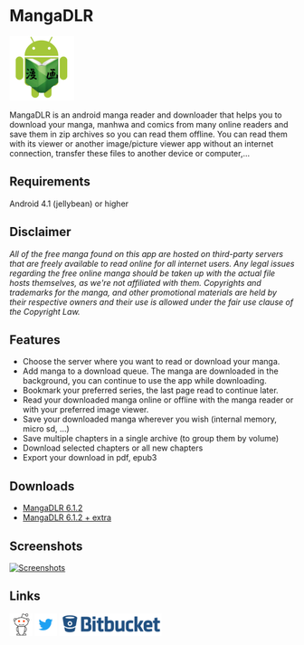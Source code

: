 # MangaDLR

![MangaDLR](images/mangadlr114.png?style=logoapp "MangaDLR")

MangaDLR is an android manga reader and downloader that helps you to download your manga, manhwa and comics from many online readers and save them in zip archives so you can read them offline. You can read them with its viewer or another image/picture viewer app without an internet connection, transfer these files to another device or computer,...

## Requirements
Android 4.1 (jellybean) or higher

## Disclaimer
*All of the free manga found on this app are hosted on third-party servers that are freely available to read online for all internet users. Any legal issues regarding the free online manga should be taken up with the actual file hosts themselves, as we're not affiliated with them. Copyrights and trademarks for the manga, and other promotional materials are held by their respective owners and their use is allowed under the fair use clause of the Copyright Law.*

## Features
* Choose the server where you want to read or download your manga.
* Add manga to a download queue. The manga are downloaded in the background, you can continue to use the app while downloading.
* Bookmark your preferred series, the last page read to continue later.
* Read your downloaded manga online or offline with the manga reader or with your preferred image viewer.
* Save your downloaded manga wherever you wish (internal memory, micro sd, ...)
* Save multiple chapters in a single archive (to group them by volume)
* Download selected chapters or all new chapters
* Export your download in pdf, epub3

## Downloads
* [MangaDLR 6.1.2](https://bitbucket.org/cylonu87/mangadlr/downloads/MangaDLR-6.1.2-full-release.apk)
* [MangaDLR 6.1.2 + extra](https://bitbucket.org/cylonu87/mangadlr/downloads/MangaDLR-6.1.2-full_extra-release.apk)

## Screenshots
<a href="https://imgur.com/a/dEetM"><img src="http://imgur.com/images/imgur-logo.svg?style=logoimgur" alt="Screenshots" title="MangaDLR's screenshots" style="max-width:100%" height="40"></a>

## Links
<a href="https://www.reddit.com/r/MangaDLR/"><img src="images/reddit_alien.png" alt="MangaDLR's subreddit" title="MangaDLR's subreddit" style="max-width:100%;" height="40"></a>
<a href="https://twitter.com/Panic_Soft"><img src="images/Twitter_Logo_Blue.png" alt="PanicSoft's twitter" title="PanicSoft's twitter" style="max-width:100%;" height="40"></a>
<a href="https://bitbucket.org/cylonu87/mangadlr/issues"><img src="images/bitbucket.png" alt="Bitbucket" title="Issues" style="max-width:100%;" height="40"></a>
